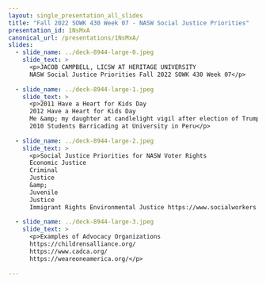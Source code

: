 ```yaml
---
layout: single_presentation_all_slides
title: "Fall 2022 SOWK 430 Week 07 - NASW Social Justice Priorities"
presentation_id: 1NsMxA
canonical_url: /presentations/1NsMxA/
slides:
  - slide_name: ../deck-8944-large-0.jpeg
    slide_text: >
      <p>JACOB CAMPBELL, LICSW AT HERITAGE UNIVERSITY
      NASW Social Justice Priorities Fall 2022 SOWK 430 Week 07</p>
      
  - slide_name: ../deck-8944-large-1.jpeg
    slide_text: >
      <p>2011 Have a Heart for Kids Day
      2012 Have a Heart for Kids Day
      Me &amp; my daughter at candlelight vigil after election of Trump in 2016
      2010 Students Barricading at University in Peru</p>
      
  - slide_name: ../deck-8944-large-2.jpeg
    slide_text: >
      <p>Social Justice Priorities for NASW Voter Rights
      Economic Justice
      Criminal
      Justice
      &amp;
      Juvenile
      Justice
      Immigrant Rights Environmental Justice https://www.socialworkers.org/Advocacy/Social-Justice/Social-Justice-Priorities</p>
      
  - slide_name: ../deck-8944-large-3.jpeg
    slide_text: >
      <p>Examples of Advocacy Organizations
      https://childrensalliance.org/
      https://www.cadca.org/
      https://weareoneamerica.org/</p>
      
---
```

